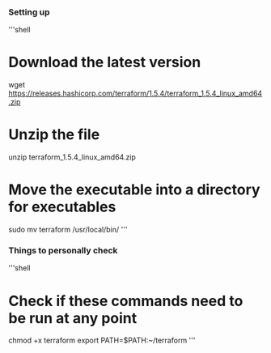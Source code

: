 ### Setting up

'''shell
# Download the latest version
wget https://releases.hashicorp.com/terraform/1.5.4/terraform_1.5.4_linux_amd64.zip

# Unzip the file
unzip terraform_1.5.4_linux_amd64.zip

# Move the executable into a directory for executables
sudo mv terraform /usr/local/bin/
'''

### Things to personally check

'''shell
# Check if these commands need to be run at any point
chmod +x terraform
export PATH=$PATH:~/terraform
'''